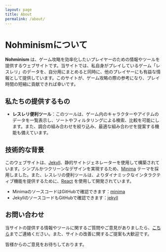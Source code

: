 ```yaml
---
layout: page
title: About
permalink: /about/
---
```


# Nohminismについて

**Nohminism** は、ゲーム攻略を効率化したいプレイヤーのための情報やツールを提供するウェブサイトです。当サイトでは、私自身がプレイしているゲーム「レスレリ」のデータを、自分用にまとめると同時に、他のプレイヤーにも有益な情報として提供しています。このサイトが、ゲーム攻略の際の参考になり、プレイ時間の短縮に貢献できれば幸いです。

## 私たちの提供するもの

- **レスレリ便利ツール**：このツールは、ゲーム内のキャラクターやアイテムのデータを一覧表示し、ソートやフィルタリングによる検索、比較を可能にします。また、調合の組み合わせを絞り込み、最適な組み合わせを提案する機能も備えています。

## 技術的な背景

このウェブサイトは、[Jekyll](https://jekyllrb.com/)、静的サイトジェネレーターを使用して構築されています。シンプルかつクリーンなデザインを実現するため、[Minima](https://github.com/jekyll/minima) テーマを採用しました。また、レスレリの便利ツールは、よりダイナミックなインタラクティブ機能を提供するために、[React](https://reactjs.org/) を使用して開発されています。

- MinimaのソースコードはGitHubで確認できます：[minima](https://github.com/jekyll/minima)
- JekyllのソースコードもGitHubで確認できます：[jekyll](https://github.com/jekyll/jekyll)

## お問い合わせ

当サイトの提供する情報やツールに関するご質問やご意見がありましたら、<a href="https://forms.gle/h42yDsLfwo3YN1Zu6" target="_blank">こちら</a>までご連絡ください。また、サイトの改善に関するご提案も大歓迎です。

皆様からのご意見をお待ちしております。


